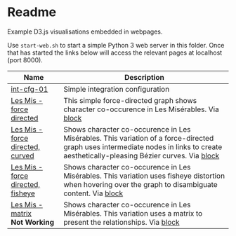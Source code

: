 # Readme

Example D3.js visualisations embedded in webpages.

Use `start-web.sh` to start a simple Python 3 web server in this folder. Once that has started the links below will access the relevant pages at localhost (port 8000).

| Name | Description |
| --- | --- |
| [int-cfg-01](http://localhost:8000/int-cfg-01.html) | Simple integration configuration |
| [Les Mis - force directed](http://localhost:8000/miserables-fd.html) | This simple force-directed graph shows character co-occurence in Les Misérables. Via [block](https://gist.github.com/anonymous/0e653b6d21c8d57afa234d5d1765efe0) |
| [Les Mis - force directed, curved](http://localhost:8000/miserables-fdc.html) | Shows character co-occurence in Les Misérables. This variation of a force-directed graph uses intermediate nodes in links to create aesthetically-pleasing Bézier curves. Via [block](https://gist.github.com/mbostock/4600693) |
| [Les Mis - force directed, fisheye](http://localhost:8000/miserables-fd-f.html) | Shows character co-occurence in Les Misérables. This variation uses fisheye distortion when hovering over the graph to disambiguate content. Via [block](https://bost.ocks.org/mike/fisheye/) |
| [Les Mis - matrix](http://localhost:8000/miserables-matrix.html) <br/>**Not Working**| Shows character co-occurence in Les Misérables. This variation uses a matrix to present the relationships. Via [block](https://bost.ocks.org/mike/miserables/) |
